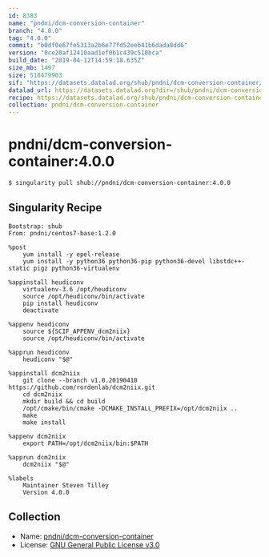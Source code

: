 ```yaml
---
id: 8383
name: "pndni/dcm-conversion-container"
branch: "4.0.0"
tag: "4.0.0"
commit: "b0df0e67fe5313a2b6e77fd52eeb41b6dada8dd6"
version: "0ce20af12410aad1ef0b1c439c510bca"
build_date: "2019-04-12T14:59:18.635Z"
size_mb: 1497
size: 518479903
sif: "https://datasets.datalad.org/shub/pndni/dcm-conversion-container/4.0.0/2019-04-12-b0df0e67-0ce20af1/0ce20af12410aad1ef0b1c439c510bca.simg"
datalad_url: https://datasets.datalad.org?dir=/shub/pndni/dcm-conversion-container/4.0.0/2019-04-12-b0df0e67-0ce20af1/
recipe: https://datasets.datalad.org/shub/pndni/dcm-conversion-container/4.0.0/2019-04-12-b0df0e67-0ce20af1/Singularity
collection: pndni/dcm-conversion-container
---
```


# pndni/dcm-conversion-container:4.0.0

```bash
$ singularity pull shub://pndni/dcm-conversion-container:4.0.0
```

## Singularity Recipe

```singularity
Bootstrap: shub
From: pndni/centos7-base:1.2.0

%post
    yum install -y epel-release
    yum install -y python36 python36-pip python36-devel libstdc++-static pigz python36-virtualenv

%appinstall heudiconv
    virtualenv-3.6 /opt/heudiconv
    source /opt/heudiconv/bin/activate
    pip install heudiconv
    deactivate

%appenv heudiconv
    source ${SCIF_APPENV_dcm2niix}
    source /opt/heudiconv/bin/activate

%apprun heudiconv
    heudiconv "$@"

%appinstall dcm2niix
    git clone --branch v1.0.20190410 https://github.com/rordenlab/dcm2niix.git
    cd dcm2niix
    mkdir build && cd build
    /opt/cmake/bin/cmake -DCMAKE_INSTALL_PREFIX=/opt/dcm2niix ..
    make
    make install

%appenv dcm2niix
    export PATH=/opt/dcm2niix/bin:$PATH

%apprun dcm2niix
    dcm2niix "$@"

%labels
    Maintainer Steven Tilley
    Version 4.0.0
```

## Collection

 - Name: [pndni/dcm-conversion-container](https://github.com/pndni/dcm-conversion-container)
 - License: [GNU General Public License v3.0](https://api.github.com/licenses/gpl-3.0)


